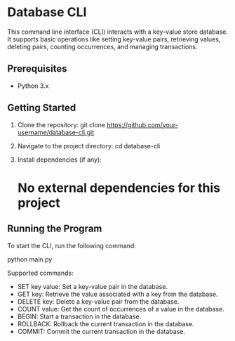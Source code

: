# Database CLI

This command line interface (CLI) interacts with a key-value store database. It supports basic operations like setting key-value pairs, retrieving values, deleting pairs, counting occurrences, and managing transactions.

## Prerequisites

- Python 3.x

## Getting Started

1. Clone the repository:
   git clone https://github.com/your-username/database-cli.git

2. Navigate to the project directory:
   cd database-cli

3. Install dependencies (if any):
   # No external dependencies for this project

## Running the Program

To start the CLI, run the following command:

python main.py

Supported commands:

- SET key value: Set a key-value pair in the database.
- GET key: Retrieve the value associated with a key from the database.
- DELETE key: Delete a key-value pair from the database.
- COUNT value: Get the count of occurrences of a value in the database.
- BEGIN: Start a transaction in the database.
- ROLLBACK: Rollback the current transaction in the database.
- COMMIT: Commit the current transaction in the database.
